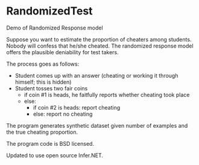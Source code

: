 # RandomizedTest
Demo of Randomized Response model

Suppose you want to estimate the proportion of cheaters among students. Nobody will confess that he/she cheated. The randomized response model offers the plausible deniability for test takers.

The process goes as follows:
- Student comes up with an answer (cheating or working it through himself; this is hidden)
- Student tosses two fair coins
  - if coin #1 is heads, he faitfully reports whether cheating took place
  - else:
    - if coin #2 is heads: report cheating
    - else: report no cheating

The program generates synthetic dataset given number of examples and the true cheating proportion.

The program code is BSD licensed.

Updated to use open source Infer.NET.
